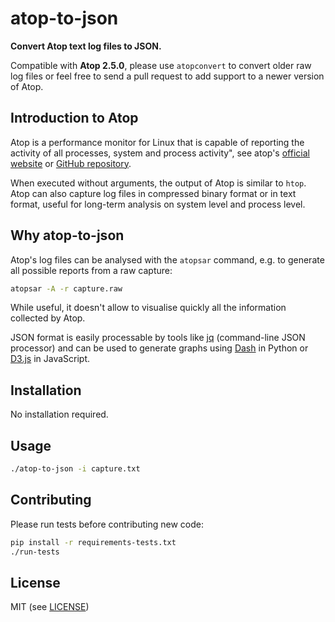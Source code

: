 # atop-to-json

**Convert Atop text log files to JSON.**

Compatible with **Atop 2.5.0**, please use `atopconvert` to convert older raw log files or feel free to send a pull request to add support to a newer version of Atop.

## Introduction to Atop

Atop is a performance monitor for Linux that is capable of reporting the activity of all processes, system and process activity", see atop's [official website](https://www.atoptool.nl/) or [GitHub repository](https://github.com/Atoptool/atop).

When executed without arguments, the output of Atop is similar to `htop`.
Atop can also capture log files in compressed binary format or in text format, useful for long-term analysis on system level and process level.

## Why atop-to-json

Atop's log files can be analysed with the `atopsar` command, e.g. to generate all possible reports from a raw capture:

```bash
atopsar -A -r capture.raw
```

While useful, it doesn't allow to visualise quickly all the information collected by Atop.

JSON format is easily processable by tools like [jq](https://stedolan.github.io/jq/) (command-line JSON processor) and can be used to generate graphs using [Dash](https://plotly.com/dash/) in Python or [D3.js](https://d3js.org/) in JavaScript.

## Installation

No installation required.

## Usage

```bash
./atop-to-json -i capture.txt
```

## Contributing

Please run tests before contributing new code:

```bash
pip install -r requirements-tests.txt
./run-tests
```

## License

MIT (see [LICENSE](LICENSE))
